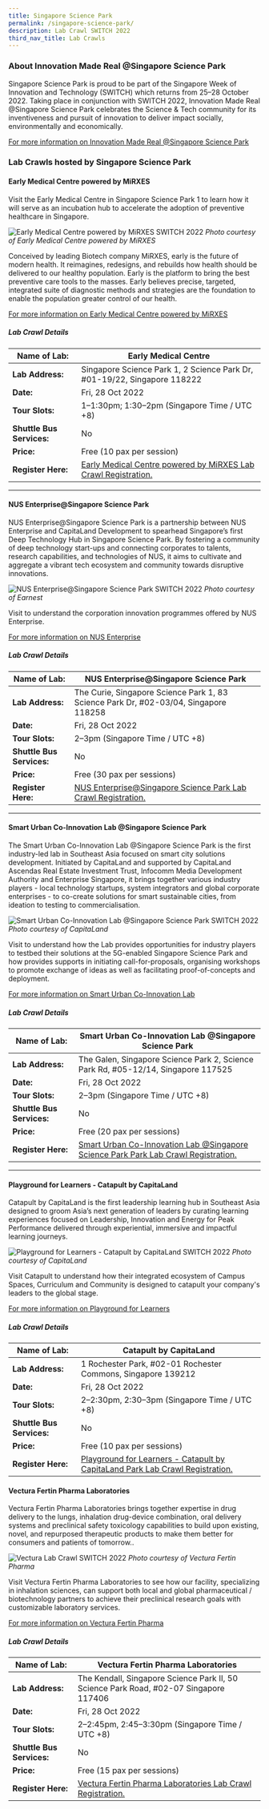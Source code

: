 ```yaml
---
title: Singapore Science Park
permalink: /singapore-science-park/
description: Lab Crawl SWITCH 2022
third_nav_title: Lab Crawls
---
```

### **About Innovation Made Real @Singapore Science Park** 
  
Singapore Science Park is proud to be part of the Singapore Week of Innovation and Technology (SWITCH) which returns from 25–28 October 2022. Taking place in conjunction with SWITCH 2022, Innovation Made Real @Singapore Science Park celebrates the Science & Tech community for its inventiveness and pursuit of innovation to deliver impact socially, environmentally and economically.

[For more information on Innovation Made Real @Singapore Science Park ](https://www.innovationmadereal.sg/)

### **Lab Crawls hosted by Singapore Science Park**

#### **Early Medical Centre powered by MiRXES**

Visit the Early Medical Centre in Singapore Science Park 1 to learn how it will serve as an incubation hub to accelerate the adoption of preventive healthcare in Singapore.  

![Early Medical Centre powered by MiRXES SWITCH 2022](/images/early.jpg)
*Photo courtesy of Early Medical Centre powered by MiRXES*
  
Conceived by leading Biotech company MiRXES, early is the future of modern health. It reimagines, redesigns, and rebuilds how health should be delivered to our healthy population. Early is the platform to bring the best preventive care tools to the masses. Early believes precise, targeted, integrated suite of diagnostic methods and strategies are the foundation to enable the population greater control of our health.

[For more information on Early Medical Centre powered by MiRXES](https://mirxes.com/early-health/)

##### **Lab Crawl Details**

| **Name of Lab:** | Early Medical Centre |
| -------- | -------- |
| **Lab Address:** | Singapore Science Park 1, 2 Science Park Dr, #01-19/22, Singapore 118222 |
|**Date:** | Fri, 28 Oct 2022 |
|**Tour Slots:** | 1–1:30pm; 1:30–2pm (Singapore Time / UTC +8) |
|**Shuttle Bus Services:** | No |
|**Price:** | Free (10 pax per session) |
|**Register Here:** | [Early Medical Centre powered by MiRXES Lab Crawl Registration.](https://docs.google.com/forms/d/e/1FAIpQLSe4D13Tp1G9vRhatcpNDfOvR6howur8V_cP4J3vUa0dEFPqBQ/viewform) |

***

#### **NUS Enterprise@Singapore Science Park**

NUS Enterprise@Singapore Science Park is a partnership between NUS Enterprise and CapitaLand Development to spearhead Singapore’s first Deep Technology Hub in Singapore Science Park. By fostering a community of deep technology start-ups and connecting corporates to talents, research capabilities, and technologies of NUS, it aims to cultivate and aggregate a vibrant tech ecosystem and community towards disruptive innovations.  

![NUS Enterprise@Singapore Science Park SWITCH 2022](/images/NUS%20Enterprise@Singapore%20Science%20Park.jpg)
*Photo courtesy of Earnest*
  
Visit to understand the corporation innovation programmes offered by NUS Enterprise.

[For more information on NUS Enterprise](https://enterprise.nus.edu.sg/supporting-entrepreneurs/nus-startup-runway/nus-enterprise-singapore-science-park/)

##### **Lab Crawl Details**

| **Name of Lab:** | NUS Enterprise@Singapore Science Park |
| -------- | -------- |
| **Lab Address:** | The Curie, Singapore Science Park 1, 83 Science Park Dr, #02-03/04, Singapore 118258 |
|**Date:** | Fri, 28 Oct 2022 |
|**Tour Slots:** | 2–3pm (Singapore Time / UTC +8) |
|**Shuttle Bus Services:** | No |
|**Price:** | Free (30 pax per sessions) |
|**Register Here:** | [NUS Enterprise@Singapore Science Park Lab Crawl Registration.](https://docs.google.com/forms/d/e/1FAIpQLSe4D13Tp1G9vRhatcpNDfOvR6howur8V_cP4J3vUa0dEFPqBQ/viewform) |

***


#### **Smart Urban Co-Innovation Lab @Singapore Science Park**

The Smart Urban Co-Innovation Lab @Singapore Science Park is the first industry-led lab in Southeast Asia focused on smart city solutions development. Initiated by CapitaLand and supported by CapitaLand Ascendas Real Estate Investment Trust, Infocomm Media Development Authority and Enterprise Singapore, it brings together various industry players - local technology startups, system integrators and global corporate enterprises - to co-create solutions for smart sustainable cities, from ideation to testing to commercialisation.  

![Smart Urban Co-Innovation Lab @Singapore Science Park SWITCH 2022](/images/Smart%20Urban%20Co-Innovation%20Lab%20@Singapore%20Science%20Park.png)
*Photo courtesy of CapitaLand*
  
Visit to understand how the Lab provides opportunities for industry players to testbed their solutions at the 5G-enabled Singapore Science Park and how provides supports in initiating call-for-proposals, organising workshops to promote exchange of ideas as well as facilitating proof-of-concepts and deployment.

[For more information on Smart Urban Co-Innovation Lab](https://smartlab.expert/)

##### **Lab Crawl Details**

| **Name of Lab:** | Smart Urban Co-Innovation Lab @Singapore Science Park |
| -------- | -------- |
| **Lab Address:** | The Galen, Singapore Science Park 2, Science Park Rd, #05-12/14, Singapore 117525 |
|**Date:** | Fri, 28 Oct 2022 |
|**Tour Slots:** | 2–3pm (Singapore Time / UTC +8) |
|**Shuttle Bus Services:** | No |
|**Price:** | Free (20 pax per sessions) |
|**Register Here:** | [Smart Urban Co-Innovation Lab @Singapore Science Park Park Lab Crawl Registration.](https://docs.google.com/forms/d/e/1FAIpQLSe4D13Tp1G9vRhatcpNDfOvR6howur8V_cP4J3vUa0dEFPqBQ/viewform) |

***

#### **Playground for Learners - Catapult by CapitaLand**

Catapult by CapitaLand is the first leadership learning hub in Southeast Asia designed to groom Asia’s next generation of leaders by curating learning experiences focused on Leadership, Innovation and Energy for Peak Performance delivered through experiential, immersive and impactful learning journeys.  

![Playground for Learners - Catapult by CapitaLand SWITCH 2022](/images/Playground%20for%20Learners%20-%20Catapult%20by%20CapitaLand.png)
*Photo courtesy of CapitaLand*
  
Visit Catapult to understand how their integrated ecosystem of Campus Spaces, Curriculum and Community is designed to catapult your company's leaders to the global stage.

[For more information on Playground for Learners](https://www.capitaland.com/sg/en/lease/flexible-spaces/catapult.html)

##### **Lab Crawl Details**

| **Name of Lab:** | Catapult by CapitaLand |
| -------- | -------- |
| **Lab Address:** | 1 Rochester Park, #02-01 Rochester Commons, Singapore 139212 |
|**Date:** | Fri, 28 Oct 2022 |
|**Tour Slots:** | 2–2:30pm, 2:30–3pm (Singapore Time / UTC +8) |
|**Shuttle Bus Services:** | No |
|**Price:** | Free (10 pax per sessions) |
|**Register Here:** | [Playground for Learners - Catapult by CapitaLand Park Lab Crawl Registration.](https://docs.google.com/forms/d/e/1FAIpQLSe4D13Tp1G9vRhatcpNDfOvR6howur8V_cP4J3vUa0dEFPqBQ/viewform) |

#### **Vectura Fertin Pharma Laboratories**

Vectura Fertin Pharma Laboratories brings together expertise in drug delivery to the lungs, inhalation drug-device combination, oral delivery systems and preclinical safety toxicology capabilities to build upon existing, novel, and repurposed therapeutic products to make them better for consumers and patients of tomorrow..  

![Vectura Lab Crawl SWITCH 2022](/images/Vectura%20Fertin%20Pharma%20Laboratories.jpg)
*Photo courtesy of Vectura Fertin Pharma*
  
Visit Vectura Fertin Pharma Laboratories to see how our facility, specializing in inhalation sciences, can support both local and global pharmaceutical / biotechnology partners to achieve their preclinical research goals with customizable laboratory services.

[For more information on Vectura Fertin Pharma](https://www.vecturafertinpharma.com)

##### **Lab Crawl Details**

| **Name of Lab:** | Vectura Fertin Pharma Laboratories |
| -------- | -------- |
| **Lab Address:** | The Kendall, Singapore Science Park II, 50 Science Park Road, #02-07 Singapore 117406 |
|**Date:** | Fri, 28 Oct 2022 |
|**Tour Slots:** | 2–2:45pm, 2:45–3:30pm (Singapore Time / UTC +8) |
|**Shuttle Bus Services:** | No |
|**Price:** | Free (15 pax per sessions) |
|**Register Here:** | [Vectura Fertin Pharma Laboratories Lab Crawl Registration.](https://docs.google.com/forms/d/e/1FAIpQLSe4D13Tp1G9vRhatcpNDfOvR6howur8V_cP4J3vUa0dEFPqBQ/viewform) |